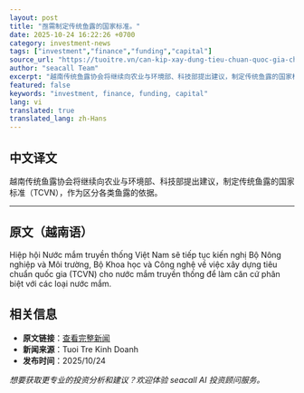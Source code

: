 ```yaml
---
layout: post
title: "亟需制定传统鱼露的国家标准。"
date: 2025-10-24 16:22:26 +0700
category: investment-news
tags: ["investment","finance","funding","capital"]
source_url: "https://tuoitre.vn/can-kip-xay-dung-tieu-chuan-quoc-gia-cho-nuoc-mam-truyen-thong-20251024184648675.htm"
author: "seacall Team"
excerpt: "越南传统鱼露协会将继续向农业与环境部、科技部提出建议，制定传统鱼露的国家标准（TCVN），作为区分各类鱼露的依据。..."
featured: false
keywords: "investment, finance, funding, capital"
lang: vi
translated: true
translated_lang: zh-Hans
---
```


## 中文译文

越南传统鱼露协会将继续向农业与环境部、科技部提出建议，制定传统鱼露的国家标准（TCVN），作为区分各类鱼露的依据。

---

## 原文（越南语）

Hiệp hội Nước mắm truyền thống Việt Nam sẽ tiếp tục kiến nghị Bộ Nông nghiệp và Môi trường, Bộ Khoa học và Công nghệ về việc xây dựng tiêu chuẩn quốc gia (TCVN) cho nước mắm truyền thống để làm căn cứ phân biệt với các loại nước mắm.

## 相关信息

- **原文链接**：[查看完整新闻](https://tuoitre.vn/can-kip-xay-dung-tieu-chuan-quoc-gia-cho-nuoc-mam-truyen-thong-20251024184648675.htm)
- **新闻来源**：Tuoi Tre Kinh Doanh
- **发布时间**：2025/10/24

*想要获取更专业的投资分析和建议？欢迎体验 seacall AI 投资顾问服务。*